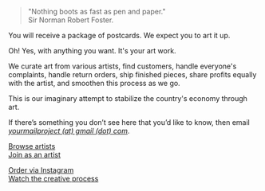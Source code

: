 > "Nothing boots as fast as pen and paper."  
> Sir Norman Robert Foster.

You will receive a package of postcards. We expect you to art it up.

Oh! Yes, with anything you want. It's your art work.

We curate art from various artists, find customers, handle everyone's complaints, handle return orders, ship finished pieces, share profits equally with the artist, and smoothen this process as we go.

This is our imaginary attempt to stabilize the country's economy through art.

If there’s something you don’t see here that you’d like to know, then email  
[_yourmailproject (at) gmail (dot) com_](mailto:yourmailproject@gmail.com).

<a href="https://in.pinterest.com/yourmailproject" target="_blank">Browse artists</a>  
<a href="https://yourmailproject.typeform.com/to/krhWpQJZ" target="_blank">Join as an artist</a>

<a href="https://www.instagram.com/yourmailproject" target="_blank">Order via Instagram</a>  
<a href="https://www.youtube.com/channel/UCrNZNj8baUD7IT_kdi3EqXA/featured?disable_polymer=1" target="_blank">Watch the creative process</a>
